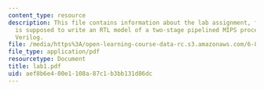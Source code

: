 ```yaml
---
content_type: resource
description: This file contains information about the lab assignment, for which student
  is supposed to write an RTL model of a two-stage pipelined MIPS processor using
  Verilog.
file: /media/https%3A/open-learning-course-data-rc.s3.amazonaws.com/6-884-complex-digital-systems-spring-2005/aef8b6e400e1108a87c1b3bb131d86dc_lab1.pdf
file_type: application/pdf
resourcetype: Document
title: lab1.pdf
uid: aef8b6e4-00e1-108a-87c1-b3bb131d86dc
---
```


